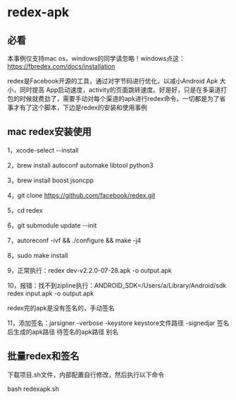 # redex-apk

## 必看

本事例仅支持mac os，windows的同学请忽略！windows点这：https://fbredex.com/docs/installation

redex是Facebook开源的工具，通过对字节码进行优化，以减小Android Apk 大小，同时提高 App启动速度，activity的页面跳转速度。好是好，只是在多渠道打包的时候就费劲了，需要手动对每个渠道的apk进行redex命令，一切都是为了省事才有了这个脚本，下边是redex的安装和使用事例

## mac redex安装使用

1，xcode-select --install

2，brew install autoconf automake libtool python3

3，brew install boost jsoncpp

4，git clone https://github.com/facebook/redex.git

5，cd redex

6，git submodule update --init

7，autoreconf -ivf && ./configure && make -j4

8，sudo make install

9，正常执行：redex dev-v2.2.0-07-28.apk -o output.apk 

10，报错：找不到zipline执行：ANDROID_SDK=/Users/a/Library/Android/sdk redex input.apk -o output.apk

redex完的apk是没有签名的，手动签名

11，添加签名：jarsigner -verbose -keystore keystore文件路径 -signedjar 签名后生成的apk路径 待签名的apk路径 别名

## 批量redex和签名

下载项目.sh文件，内部配置自行修改，然后执行以下命令

bash redexapk.sh


